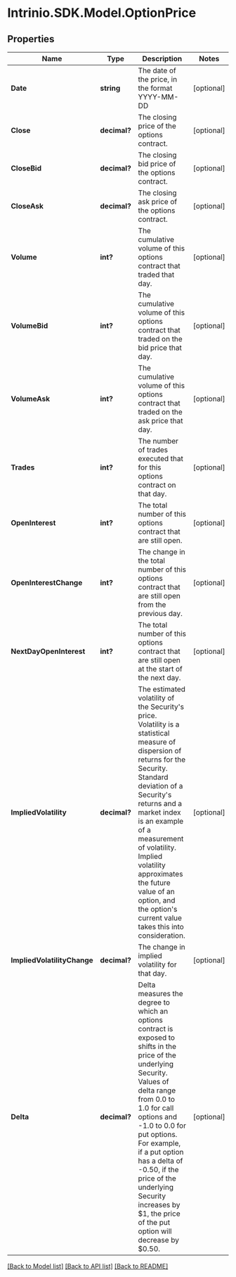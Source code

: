 # Intrinio.SDK.Model.OptionPrice
## Properties

Name | Type | Description | Notes
------------ | ------------- | ------------- | -------------
**Date** | **string** | The date of the price, in the format YYYY-MM-DD | [optional] 
**Close** | **decimal?** | The closing price of the options contract. | [optional] 
**CloseBid** | **decimal?** | The closing bid price of the options contract. | [optional] 
**CloseAsk** | **decimal?** | The closing ask price of the options contract. | [optional] 
**Volume** | **int?** | The cumulative volume of this options contract that traded that day. | [optional] 
**VolumeBid** | **int?** | The cumulative volume of this options contract that traded on the bid price that day. | [optional] 
**VolumeAsk** | **int?** | The cumulative volume of this options contract that traded on the ask price that day. | [optional] 
**Trades** | **int?** | The number of trades executed that for this options contract on that day. | [optional] 
**OpenInterest** | **int?** | The total number of this options contract that are still open. | [optional] 
**OpenInterestChange** | **int?** | The change in the total number of this options contract that are still open from the previous day. | [optional] 
**NextDayOpenInterest** | **int?** | The total number of this options contract that are still open at the start of the next day. | [optional] 
**ImpliedVolatility** | **decimal?** | The estimated volatility of the Security&#39;s price. Volatility is a statistical measure of dispersion of returns for the Security. Standard deviation of a Security&#39;s returns and a market index is an example of a measurement of volatility. Implied volatility approximates the future value of an option, and the option&#39;s current value takes this into consideration. | [optional] 
**ImpliedVolatilityChange** | **decimal?** | The change in implied volatility for that day. | [optional] 
**Delta** | **decimal?** | Delta measures the degree to which an options contract is exposed to shifts in the price of the underlying Security. Values of delta range from 0.0 to 1.0 for call options and -1.0 to 0.0 for put options. For example, if a put option has a delta of -0.50, if the price of the underlying Security increases by $1, the price of the put option will decrease by $0.50. | [optional] 

[[Back to Model list]](../README.md#documentation-for-models) [[Back to API list]](../README.md#documentation-for-api-endpoints) [[Back to README]](../README.md)

